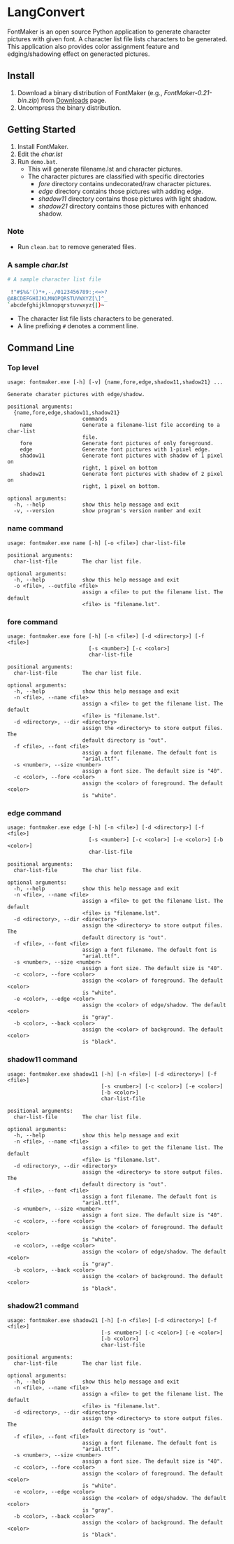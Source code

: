 # LangConvert #

FontMaker is an open source Python application to generate character pictures
with given font. A character list file lists characters to be generated. This
application also provides color assignment feature and edging/shadowing effect
on generacted pictures.

## Install ##

1. Download a binary distribution of FontMaker (e.g.,
   *FontMaker-0.21-bin.zip*) from [Downloads][] page.
2. Uncompress the binary distribution.

[Downloads]: https://bitbucket.org/YorkJong/pyfontmaker/downloads


## Getting Started ##

1. Install FontMaker.
2. Edit the *char.lst*
4. Run `demo.bat`.
    - This will generate filename.lst and character pictures.
    - The character pictures are classified with specific directories
        - *fore* directory contains undecorated/raw character pictures.
        - *edge* directory contains those pictures with adding edge.
        - *shadow11* directory contains those pictures with light shadow.
        - *shadow21* directory contains those pictures with enhanced shadow.

### Note ###
- Run `clean.bat` to remove generated files.

### A sample *char.lst* ###
```sh
# A sample character list file

 !"#$%&'()*+,-./0123456789:;<=>?
@ABCDEFGHIJKLMNOPQRSTUVWXYZ[\]^_
`abcdefghijklmnopqrstuvwxyz{|}~
```
- The character list file lists characters to be generated.
- A line prefixing `#` denotes a comment line.


## Command Line ##
### Top level ###
```
usage: fontmaker.exe [-h] [-v] {name,fore,edge,shadow11,shadow21} ...

Generate charater pictures with edge/shadow.

positional arguments:
  {name,fore,edge,shadow11,shadow21}
                        commands
    name                Generate a filename-list file according to a char-list
                        file.
    fore                Generate font pictures of only foreground.
    edge                Generate font pictures with 1-pixel edge.
    shadow11            Generate font pictures with shadow of 1 pixel on
                        right, 1 pixel on bottom
    shadow21            Generate font pictures with shadow of 2 pixel on
                        right, 1 pixel on bottom.

optional arguments:
  -h, --help            show this help message and exit
  -v, --version         show program's version number and exit
```

### name command ###
```
usage: fontmaker.exe name [-h] [-o <file>] char-list-file

positional arguments:
  char-list-file        The char list file.

optional arguments:
  -h, --help            show this help message and exit
  -o <file>, --outfile <file>
                        assign a <file> to put the filename list. The default
                        <file> is "filename.lst".
```

### fore command ###
```
usage: fontmaker.exe fore [-h] [-n <file>] [-d <directory>] [-f <file>]
                          [-s <number>] [-c <color>]
                          char-list-file

positional arguments:
  char-list-file        The char list file.

optional arguments:
  -h, --help            show this help message and exit
  -n <file>, --name <file>
                        assign a <file> to get the filename list. The default
                        <file> is "filename.lst".
  -d <directory>, --dir <directory>
                        assign the <directory> to store output files. The
                        default directory is "out".
  -f <file>, --font <file>
                        assign a font filename. The default font is
                        "arial.ttf".
  -s <number>, --size <number>
                        assign a font size. The default size is "40".
  -c <color>, --fore <color>
                        assign the <color> of foreground. The default <color>
                        is "white".
```

### edge command ###
```
usage: fontmaker.exe edge [-h] [-n <file>] [-d <directory>] [-f <file>]
                          [-s <number>] [-c <color>] [-e <color>] [-b <color>]
                          char-list-file

positional arguments:
  char-list-file        The char list file.

optional arguments:
  -h, --help            show this help message and exit
  -n <file>, --name <file>
                        assign a <file> to get the filename list. The default
                        <file> is "filename.lst".
  -d <directory>, --dir <directory>
                        assign the <directory> to store output files. The
                        default directory is "out".
  -f <file>, --font <file>
                        assign a font filename. The default font is
                        "arial.ttf".
  -s <number>, --size <number>
                        assign a font size. The default size is "40".
  -c <color>, --fore <color>
                        assign the <color> of foreground. The default <color>
                        is "white".
  -e <color>, --edge <color>
                        assign the <color> of edge/shadow. The default <color>
                        is "gray".
  -b <color>, --back <color>
                        assign the <color> of background. The default <color>
                        is "black".
```

### shadow11 command ###
```
usage: fontmaker.exe shadow11 [-h] [-n <file>] [-d <directory>] [-f <file>]
                              [-s <number>] [-c <color>] [-e <color>]
                              [-b <color>]
                              char-list-file

positional arguments:
  char-list-file        The char list file.

optional arguments:
  -h, --help            show this help message and exit
  -n <file>, --name <file>
                        assign a <file> to get the filename list. The default
                        <file> is "filename.lst".
  -d <directory>, --dir <directory>
                        assign the <directory> to store output files. The
                        default directory is "out".
  -f <file>, --font <file>
                        assign a font filename. The default font is
                        "arial.ttf".
  -s <number>, --size <number>
                        assign a font size. The default size is "40".
  -c <color>, --fore <color>
                        assign the <color> of foreground. The default <color>
                        is "white".
  -e <color>, --edge <color>
                        assign the <color> of edge/shadow. The default <color>
                        is "gray".
  -b <color>, --back <color>
                        assign the <color> of background. The default <color>
                        is "black".
```

### shadow21 command ###
```
usage: fontmaker.exe shadow21 [-h] [-n <file>] [-d <directory>] [-f <file>]
                              [-s <number>] [-c <color>] [-e <color>]
                              [-b <color>]
                              char-list-file

positional arguments:
  char-list-file        The char list file.

optional arguments:
  -h, --help            show this help message and exit
  -n <file>, --name <file>
                        assign a <file> to get the filename list. The default
                        <file> is "filename.lst".
  -d <directory>, --dir <directory>
                        assign the <directory> to store output files. The
                        default directory is "out".
  -f <file>, --font <file>
                        assign a font filename. The default font is
                        "arial.ttf".
  -s <number>, --size <number>
                        assign a font size. The default size is "40".
  -c <color>, --fore <color>
                        assign the <color> of foreground. The default <color>
                        is "white".
  -e <color>, --edge <color>
                        assign the <color> of edge/shadow. The default <color>
                        is "gray".
  -b <color>, --back <color>
                        assign the <color> of background. The default <color>
                        is "black".
```
